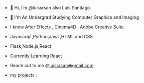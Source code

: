 - 👋 Hi, I’m @luissrsan also Luis Santiago
- 📓 I'm An Undergrad Studying Computer Graphics and Imaging
- I know After Effects , Cinema4D , Adobe Creative Suite 
-  Javascript,Python,Java ,HTML and CSS
- Flask,Node.js,React
- Currently Learning React 
- Reach out to me @luissrsan@gmail.com


- my projects :
 



